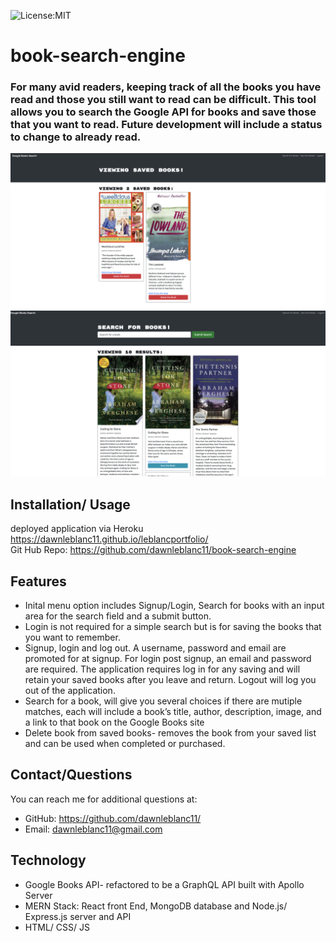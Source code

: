 
![License:MIT](https://img.shields.io/badge/License-MIT-yellow.svg)
# book-search-engine
### For many avid readers, keeping track of all the books you have read and those you still want to read can be difficult.  This tool allows you to search the Google API for books and save those that you want to read.  Future development will include a status to change to already read.  
  ![screenshot](/server/assets/BookSearch1.png)
  ![screenshot](/server/assets/BookSearch2.png)

  ## Installation/ Usage
  deployed application via Heroku https://dawnleblanc11.github.io/leblancportfolio/  
  Git Hub Repo: https://github.com/dawnleblanc11/book-search-engine
  
  ## Features
 * Inital menu option includes Signup/Login, Search for books with an input area for the search field and a submit button.
 * Login is not required for a simple search but is for saving the books that you want to remember.
 * Signup, login and log out.  A username, password and email are promoted for at signup.  For login post signup, an email and password are required.  The application requires log in for any saving and will retain your saved books after you leave and return.  Logout will log you out of the application.
 * Search for a book, will give you several choices if there are mutiple matches, each will include a book’s title, author, description, image, and a link to that book on the Google Books site
 * Delete book from saved books- removes the book from your saved list and can be used when completed or purchased.

  ## Contact/Questions
  You can reach me for additional questions at:
  * GitHub: https://github.com/dawnleblanc11/
  * Email: dawnleblanc11@gmail.com
## Technology <br> 
  * Google Books API- refactored to be a GraphQL API built with Apollo Server
  * MERN Stack: React front End, MongoDB database and Node.js/ Express.js server and API
  * HTML/ CSS/ JS

  